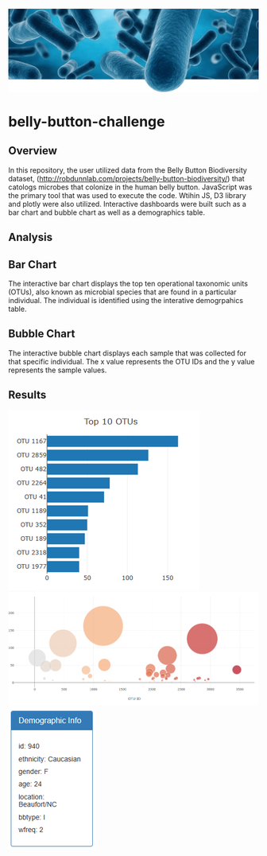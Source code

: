 ![](Images/belly_button_header.png)
# belly-button-challenge

## Overview 

In this repository, the user utilized data from the Belly Button Biodiversity dataset, (http://robdunnlab.com/projects/belly-button-biodiversity/) that catologs microbes that colonize in the human belly button. JavaScript was the primary tool that was used to execute the code. Wtihin JS, D3 library and plotly were also utilized. Interactive dashboards were built such as a bar chart and bubble chart as well as a demographics table. 

## Analysis 

## Bar Chart
The interactive bar chart displays the top ten operational taxonomic units (OTUs), also known as microbial species that are found in a particular individual. The individual is identified using the interative demogrpahics table.

## Bubble Chart
The interactive bubble chart displays each sample that was collected for that specific individual. The x value represents the OTU IDs and the y value represents the sample values. 

## Results 
![](Images/belly_button_bar_chart.png)
![](Images/belly_button_chart.png)
![](Images/belly_button_demo.png)

